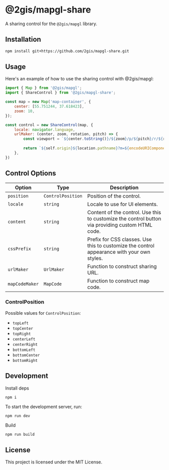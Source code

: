 # @2gis/mapgl-share

A sharing control for the `@2gis/mapgl` library.

## Installation

```bash
npm install git+https://github.com/2gis/mapgl-share.git
```

## Usage

Here's an example of how to use the sharing control with @2gis/mapgl:

```js
import { Map } from '@2gis/mapgl';
import { ShareControl } from '@2gis/mapgl-share';

const map = new Map('map-container', {
    center: [55.751244, 37.618423],
    zoom: 10,
});

const control = new ShareControl(map, {
    locale: navigator.language,
    urlMaker: (center, zoom, rotation, pitch) => {
        const viewport = `${center.toString()}/${zoom}/p/${pitch}/r/${rotation}`;
 
        return `${self.origin}${location.pathname}?m=${encodeURIComponent(viewport)}`;
    },
})

```


## Control Options

| Option       | Type       | Description                                                                                   |
|--------------|------------|-----------------------------------------------------------------------------------------------|
| `position` | `ControlPosition` | Position of the control. |
| `locale`     | `string`   | Locale to use for UI elements.                                                                |
| `content`    | `string`   | Content of the control. Use this to customize the control button via providing custom HTML code. |
| `cssPrefix`  | `string`   | Prefix for CSS classes. Use this to customize the control appearance with your own styles.    |
| `urlMaker`   | `UrlMaker` | Function to construct sharing URL.                                                            |
| `mapCodeMaker` | `MapCode` | Function to construct map code.                                                               |

### ControlPosition

Possible values for `ControlPosition`:

- `topLeft`
- `topCenter`
- `topRight`
- `centerLeft`
- `centerRight`
- `bottomLeft`
- `bottomCenter`
- `bottomRight`

## Development

Install deps

```bash
npm i
```

To start the development server, run:

```
npm run dev
```

Build

```
npm run build
```

## License

This project is licensed under the MIT License.
